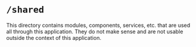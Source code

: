 # `/shared`

This directory contains modules, components, services, etc. that are used all
through this application. They do not make sense and are not usable outside the
context of this application.
